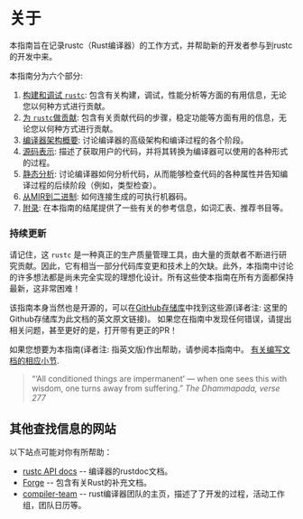 # 关于

本指南旨在记录rustc（Rust编译器）的工作方式，并帮助新的开发者参与到rustc的开发中来。

本指南分为六个部分:

1. [构建和调试 `rustc`][p1]: 包含有关构建，调试，性能分析等方面的有用信息，无论您以何种方式进行贡献。
2. [为 `rustc`做贡献][p1-5]: 包含有关贡献代码的步骤，稳定功能等方面有用的信息，无论您以何种方式进行贡献。
2. [编译器架构概要][p2]: 讨论编译器的高级架构和编译过程的各个阶段。
3. [源码表示][p3]: 描述了获取用户的代码，并将其转换为编译器可以使用的各种形式的过程。
4. [静态分析][p4]: 讨论编译器如何分析代码，从而能够检查代码的各种属性并告知编译过程的后续阶段（例如，类型检查）。
5. [从MIR到二进制][p5]: 如何连接生成的可执行机器码。
6. [附录][app]: 在本指南的结尾提供了一些有关的参考信息，如词汇表、推荐书目等。

[p1]: ./getting-started.md
[p1-5]: ./compiler-team.md
[p2]: ./part-2-intro.md
[p3]: ./part-3-intro.md
[p4]: ./part-4-intro.md
[p5]: ./part-5-intro.md
[app]: ./appendix/background.md

### 持续更新

请记住，这 `rustc` 是一种真正的生产质量管理工具，由大量的贡献者不断进行研究贡献。因此，它有相当一部分代码库变更和技术上的欠缺。此外，本指南中讨论的许多想法都是尚未完全实现的理想化设计。所有这些使本指南在所有方面都保持最新，这非常困难！

该指南本身当然也是开源的，可以在[GitHub存储库]中找到这些源(译者注: 这里的Github存储库为此文档的英文原文链接)。
如果您在指南中发现任何错误，请提出相关问题，甚至更好的是，打开带有更正的PR！

如果您想要为本指南(译者注: 指英文版)作出帮助，请参阅本指南中。
[有关编写文档的相应小节].

[有关编写文档的相应小节]: contributing.md#contributing-to-rustc-dev-guide

> “‘All conditioned things are impermanent’ — when one sees this with wisdom, one turns away from
> suffering.” _The Dhammapada, verse 277_

## 其他查找信息的网站

以下站点可能对你有所帮助：

- [rustc API docs] -- 编译器的rustdoc文档。
- [Forge] -- 包含有关Rust的补充文档。
- [compiler-team] -- rust编译器团队的主页，描述了了开发的过程，活动工作组，团队日历等。

[GitHub存储库]: https://github.com/rust-lang/rustc-dev-guide/
[rustc API docs]: https://doc.rust-lang.org/nightly/nightly-rustc/rustc_middle/
[Forge]: https://forge.rust-lang.org/
[compiler-team]: https://github.com/rust-lang/compiler-team/
